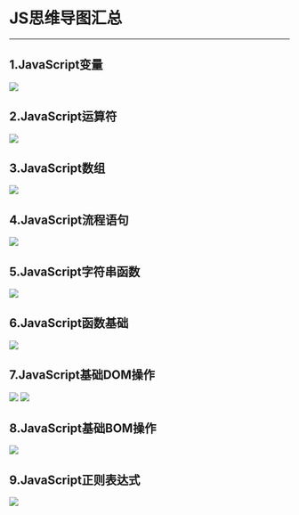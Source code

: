 
# JS思维导图汇总
-----------------------------

## 1.JavaScript变量

![](http://images.cnitblog.com/blog/608782/201409/031424088288890.gif)

## 2.JavaScript运算符

![](http://images.cnitblog.com/blog/608782/201409/031425524532800.gif)

## 3.JavaScript数组

![](http://images.cnitblog.com/blog/608782/201409/031426347503011.gif)

## 4.JavaScript流程语句

![](http://images.cnitblog.com/blog/608782/201409/031427375004707.gif)

## 5.JavaScript字符串函数

![](http://images.cnitblog.com/blog/608782/201409/031428564386592.gif)

## 6.JavaScript函数基础

![](http://images.cnitblog.com/blog/608782/201409/031429317505536.gif)

## 7.JavaScript基础DOM操作

![](http://images.cnitblog.com/blog/608782/201409/031430098606493.gif)
![](http://images.cnitblog.com/blog2015/608782/201503/291310116771993.jpg)

## 8.JavaScript基础BOM操作

![](http://images.cnitblog.com/blog2015/608782/201503/291311256619962.jpg)
## 9.JavaScript正则表达式

![](http://images.cnitblog.com/blog/608782/201409/031430427829068.gif)
